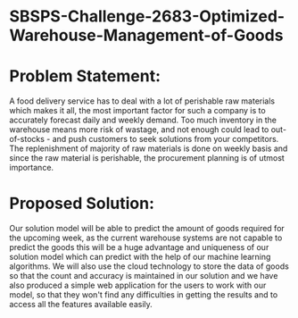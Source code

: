 # SBSPS-Challenge-2683-Optimized-Warehouse-Management-of-Goods
# Problem Statement:  
   A food delivery service has to deal with a lot of perishable raw materials which makes it all, the most important factor for such a company is to accurately forecast daily and weekly demand. Too much inventory in the warehouse means more risk of wastage, and not enough could lead to out-of-stocks - and push customers to seek solutions from your competitors. The replenishment of majority of raw materials is done on weekly basis and since the raw material is perishable, the procurement planning is of utmost importance.
  
# Proposed Solution:  
Our solution model will be able to predict the amount of goods required for the upcoming week, as the current warehouse systems are not capable to predict the goods this will be a huge advantage and uniqueness of our solution model which can predict with the help of our machine learning algorithms. We will also use the cloud technology to store the data of goods so that the count and accuracy is maintained in our solution and we have also produced a simple web application for the users to work with our model, so that they won't find any difficulties in getting the results and to access all the features available easily.  

